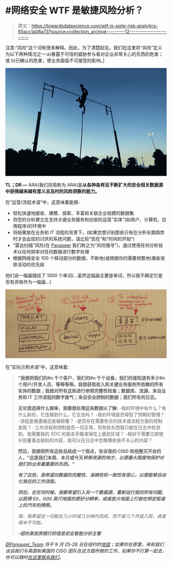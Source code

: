 # #网络安全 WTF 是敏捷风险分析？

> 原文：<https://towardsdatascience.com/wtf-is-agile-risk-analytics-65acc1a08a73?source=collection_archive---------12----------------------->

注意:“风险”这个词有很多解释。因此，为了清楚起见，我们在这里将“风险”定义为以下两种情况之一:a)暴露于可信的威胁参与者对企业非常关心的东西的危害；或 b)已确认的危害，使业务面临不可接受的影响。]

![](img/0b74598f10e6e922362418fc6a7a7045.png)

**TL；DR —** ARA(我们将简称为 ARA)是**从各种各样且不断扩大的安全相关数据源中获得越来越有意义且及时的风险洞察的能力。**

在“运营/流程术语”中，这意味着能够:

*   轻松快速地接收、建模、探索、丰富和关联企业规模的数据集
*   将您的分析建立在支持关键业务服务和创收的运营“实体”(如用户、计算机、应用程序)的环境中
*   将结果放在业务和 IT 流程的背景下，(如果您想识别那些只有在分析长期趋势时才会出现的讨厌的系统问题，请比较“现在”和“时间的开始”)
*   “雷达扫描”风险(在 [Panaseer](https://www.panaseer.com) 我们称之为“风险搜寻”)，通过使用任何分析技术以任何频率对任何数据进行数字处理
*   根据网络安全 100 个移动部分的数据，不断地(或根据你的需要频繁地)重新安排活动的优先级

他们说一幅画描绘了 1000 个单词(…虽然这幅画主要是单词，所以我不确定它是否有资格作为一幅画…)

![](img/74700e8cb4cb7e70f763885652f2acae.png)

在“实际示例术语”中，这意味着:

> **“我想把我们的#n 千个客户，我们的#n 千个设备，我们的谁知道有多少#n 个用户/开发人员，等等等等。我想获取收入和关键业务服务所依赖的所有实体的数据；我想对所有这些进行参照完整性检查；数据库、流源、来自业务和 IT 工作流程的数字废气；来自安全控制的数据；我们所有的日志。**
> 
> **无论我选择什么频率，我都想处理这些数据以了解:** -我的环境中有什么？有什么新的，它连接到什么，它合法吗？
> -我的环境是否得到了预期的管理？
> -流程是被遵循还是被颠覆？
> -是否存在需要弥合的技术或流程方面的控制差距？
> -工作流程和控制是否一切正常，但有些东西我只能在日志中检测到，我需要我的 SOC 的狙击手瞄准镜在上面划区域？
> -相对于需要立即提升到董事会级别的内容，我可以在日志中忽略哪些我不关心的内容？
> 
> **然后，我想把所有这些总结成一个观点，告诉我的 CISO 和他整天开会的人，“这是我们本周、本月或今天*转移资源的地方，以便最大限度地保护对我们的业务最重要的东西。”***
> 
> ***有了这些，我希望对数据的完整性、准确性和一致性有信心，以便能够自动化背后的工作流程。***
> 
> ***然后，在任何时候，我都希望引入另一个数据源，重新运行我的所有问题，以获得 50，000 英尺地面的更好分辨率，或者放大地面上行驶在特定街道上的汽车的牌照。***
> 
> *哦，我希望这一切能在几小时或几分钟内完成，而不是几个月或几周，或者根本不可能。*
> 
> ***-纽约某投资银行的信息安全智能分析主管***

*[@Panaseer_Team](https://twitter.com/panaseer_team) 将于 9 月 25-28 日在纽约的[地层](https://conferences.oreilly.com/strata/strata-ny)；如果你在那里，来和我们谈谈我们与英国和美国的 CISO 团队在这方面所做的工作。如果你不打算一起去，你可以随时[在这里联系我们](https://www.panaseer.com/#contact-us-section)。*